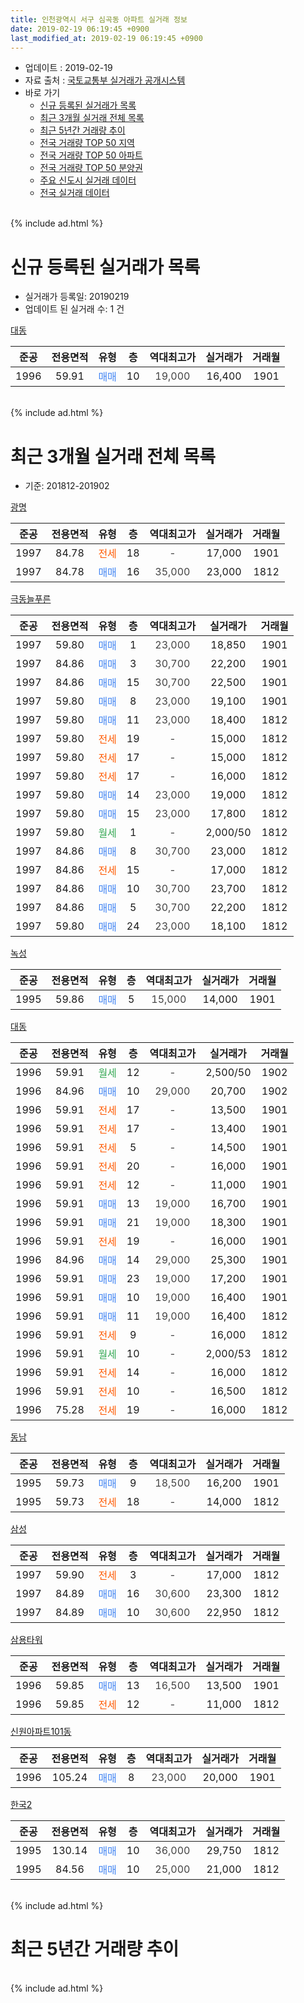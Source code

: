 ```yaml
---
title: 인천광역시 서구 심곡동 아파트 실거래 정보
date: 2019-02-19 06:19:45 +0900
last_modified_at: 2019-02-19 06:19:45 +0900
---
```


* 업데이트 : 2019-02-19
* 자료 출처 : [국토교통부 실거래가 공개시스템](http://rt.molit.go.kr)
* 바로 가기
    * [신규 등록된 실거래가 목록](#신규-등록된-실거래가-목록)
    * [최근 3개월 실거래 전체 목록](#최근-3개월-실거래-전체-목록)
    * [최근 5년간 거래량 추이](#최근-5년간-거래량-추이)
    * [전국 거래량 TOP 50 지역](https://inasie.github.io/apt-trade-info/최근-3개월-전국에서-가장-거래가-많이-발생한-지역)
    * [전국 거래량 TOP 50 아파트](https://inasie.github.io/apt-trade-info/최근-3개월-전국에서-가장-거래가-많이-발생한-아파트)
    * [전국 거래량 TOP 50 분양권](https://inasie.github.io/apt-trade-info/최근-3개월-전국에서-가장-거래가-많이-발생한-분양권)
    * [주요 신도시 실거래 데이터](https://inasie.github.io/apt-trade-info/주요-신도시)
    * [전국 실거래 데이터](https://inasie.github.io/apt-trade-info/전국)
<br>
{% include ad.html %}
<br>

# 신규 등록된 실거래가 목록
* 실거래가 등록일: 20190219
* 업데이트 된 실거래 수: 1 건


[대동](https://search.naver.com/search.naver?query=%EC%9D%B8%EC%B2%9C%EA%B4%91%EC%97%AD%EC%8B%9C+%EC%84%9C%EA%B5%AC+%EC%8B%AC%EA%B3%A1%EB%8F%99+%EB%8C%80%EB%8F%99)

|준공|전용면적|유형|층|역대최고가|실거래가|거래월|
|:---:|:---:|:---:|:---:|:---:|:---:|:---:|
|1996|59.91|<span style="color:#4285f3">매매</span>|10|<span style="color:#444444">19,000</span>|16,400|1901|


<br>
{% include ad.html %}
<br>

# 최근 3개월 실거래 전체 목록
* 기준: 201812-201902


[광명](https://search.naver.com/search.naver?query=%EC%9D%B8%EC%B2%9C%EA%B4%91%EC%97%AD%EC%8B%9C+%EC%84%9C%EA%B5%AC+%EC%8B%AC%EA%B3%A1%EB%8F%99+%EA%B4%91%EB%AA%85)

|준공|전용면적|유형|층|역대최고가|실거래가|거래월|
|:---:|:---:|:---:|:---:|:---:|:---:|:---:|
|1997|84.78|<span style="color:#ff5a00">전세</span>|18|<span style="color:#444444">-</span>|17,000|1901|
|1997|84.78|<span style="color:#4285f3">매매</span>|16|<span style="color:#444444">35,000</span>|23,000|1812|

[극동늘푸른](https://search.naver.com/search.naver?query=%EC%9D%B8%EC%B2%9C%EA%B4%91%EC%97%AD%EC%8B%9C+%EC%84%9C%EA%B5%AC+%EC%8B%AC%EA%B3%A1%EB%8F%99+%EA%B7%B9%EB%8F%99%EB%8A%98%ED%91%B8%EB%A5%B8)

|준공|전용면적|유형|층|역대최고가|실거래가|거래월|
|:---:|:---:|:---:|:---:|:---:|:---:|:---:|
|1997|59.80|<span style="color:#4285f3">매매</span>|1|<span style="color:#444444">23,000</span>|18,850|1901|
|1997|84.86|<span style="color:#4285f3">매매</span>|3|<span style="color:#444444">30,700</span>|22,200|1901|
|1997|84.86|<span style="color:#4285f3">매매</span>|15|<span style="color:#444444">30,700</span>|22,500|1901|
|1997|59.80|<span style="color:#4285f3">매매</span>|8|<span style="color:#444444">23,000</span>|19,100|1901|
|1997|59.80|<span style="color:#4285f3">매매</span>|11|<span style="color:#444444">23,000</span>|18,400|1812|
|1997|59.80|<span style="color:#ff5a00">전세</span>|19|<span style="color:#444444">-</span>|15,000|1812|
|1997|59.80|<span style="color:#ff5a00">전세</span>|17|<span style="color:#444444">-</span>|15,000|1812|
|1997|59.80|<span style="color:#ff5a00">전세</span>|17|<span style="color:#444444">-</span>|16,000|1812|
|1997|59.80|<span style="color:#4285f3">매매</span>|14|<span style="color:#444444">23,000</span>|19,000|1812|
|1997|59.80|<span style="color:#4285f3">매매</span>|15|<span style="color:#444444">23,000</span>|17,800|1812|
|1997|59.80|<span style="color:#34a853">월세</span>|1|<span style="color:#444444">-</span>|2,000/50|1812|
|1997|84.86|<span style="color:#4285f3">매매</span>|8|<span style="color:#444444">30,700</span>|23,000|1812|
|1997|84.86|<span style="color:#ff5a00">전세</span>|15|<span style="color:#444444">-</span>|17,000|1812|
|1997|84.86|<span style="color:#4285f3">매매</span>|10|<span style="color:#444444">30,700</span>|23,700|1812|
|1997|84.86|<span style="color:#4285f3">매매</span>|5|<span style="color:#444444">30,700</span>|22,200|1812|
|1997|59.80|<span style="color:#4285f3">매매</span>|24|<span style="color:#444444">23,000</span>|18,100|1812|

[녹성](https://search.naver.com/search.naver?query=%EC%9D%B8%EC%B2%9C%EA%B4%91%EC%97%AD%EC%8B%9C+%EC%84%9C%EA%B5%AC+%EC%8B%AC%EA%B3%A1%EB%8F%99+%EB%85%B9%EC%84%B1)

|준공|전용면적|유형|층|역대최고가|실거래가|거래월|
|:---:|:---:|:---:|:---:|:---:|:---:|:---:|
|1995|59.86|<span style="color:#4285f3">매매</span>|5|<span style="color:#444444">15,000</span>|14,000|1901|

[대동](https://search.naver.com/search.naver?query=%EC%9D%B8%EC%B2%9C%EA%B4%91%EC%97%AD%EC%8B%9C+%EC%84%9C%EA%B5%AC+%EC%8B%AC%EA%B3%A1%EB%8F%99+%EB%8C%80%EB%8F%99)

|준공|전용면적|유형|층|역대최고가|실거래가|거래월|
|:---:|:---:|:---:|:---:|:---:|:---:|:---:|
|1996|59.91|<span style="color:#34a853">월세</span>|12|<span style="color:#444444">-</span>|2,500/50|1902|
|1996|84.96|<span style="color:#4285f3">매매</span>|10|<span style="color:#444444">29,000</span>|20,700|1902|
|1996|59.91|<span style="color:#ff5a00">전세</span>|17|<span style="color:#444444">-</span>|13,500|1901|
|1996|59.91|<span style="color:#ff5a00">전세</span>|17|<span style="color:#444444">-</span>|13,400|1901|
|1996|59.91|<span style="color:#ff5a00">전세</span>|5|<span style="color:#444444">-</span>|14,500|1901|
|1996|59.91|<span style="color:#ff5a00">전세</span>|20|<span style="color:#444444">-</span>|16,000|1901|
|1996|59.91|<span style="color:#ff5a00">전세</span>|12|<span style="color:#444444">-</span>|11,000|1901|
|1996|59.91|<span style="color:#4285f3">매매</span>|13|<span style="color:#444444">19,000</span>|16,700|1901|
|1996|59.91|<span style="color:#4285f3">매매</span>|21|<span style="color:#444444">19,000</span>|18,300|1901|
|1996|59.91|<span style="color:#ff5a00">전세</span>|19|<span style="color:#444444">-</span>|16,000|1901|
|1996|84.96|<span style="color:#4285f3">매매</span>|14|<span style="color:#444444">29,000</span>|25,300|1901|
|1996|59.91|<span style="color:#4285f3">매매</span>|23|<span style="color:#444444">19,000</span>|17,200|1901|
|1996|59.91|<span style="color:#4285f3">매매</span>|10|<span style="color:#444444">19,000</span>|16,400|1901|
|1996|59.91|<span style="color:#4285f3">매매</span>|11|<span style="color:#444444">19,000</span>|16,400|1812|
|1996|59.91|<span style="color:#ff5a00">전세</span>|9|<span style="color:#444444">-</span>|16,000|1812|
|1996|59.91|<span style="color:#34a853">월세</span>|10|<span style="color:#444444">-</span>|2,000/53|1812|
|1996|59.91|<span style="color:#ff5a00">전세</span>|14|<span style="color:#444444">-</span>|16,000|1812|
|1996|59.91|<span style="color:#ff5a00">전세</span>|10|<span style="color:#444444">-</span>|16,500|1812|
|1996|75.28|<span style="color:#ff5a00">전세</span>|19|<span style="color:#444444">-</span>|16,000|1812|

[동남](https://search.naver.com/search.naver?query=%EC%9D%B8%EC%B2%9C%EA%B4%91%EC%97%AD%EC%8B%9C+%EC%84%9C%EA%B5%AC+%EC%8B%AC%EA%B3%A1%EB%8F%99+%EB%8F%99%EB%82%A8)

|준공|전용면적|유형|층|역대최고가|실거래가|거래월|
|:---:|:---:|:---:|:---:|:---:|:---:|:---:|
|1995|59.73|<span style="color:#4285f3">매매</span>|9|<span style="color:#444444">18,500</span>|16,200|1901|
|1995|59.73|<span style="color:#ff5a00">전세</span>|18|<span style="color:#444444">-</span>|14,000|1812|

[삼성](https://search.naver.com/search.naver?query=%EC%9D%B8%EC%B2%9C%EA%B4%91%EC%97%AD%EC%8B%9C+%EC%84%9C%EA%B5%AC+%EC%8B%AC%EA%B3%A1%EB%8F%99+%EC%82%BC%EC%84%B1)

|준공|전용면적|유형|층|역대최고가|실거래가|거래월|
|:---:|:---:|:---:|:---:|:---:|:---:|:---:|
|1997|59.90|<span style="color:#ff5a00">전세</span>|3|<span style="color:#444444">-</span>|17,000|1812|
|1997|84.89|<span style="color:#4285f3">매매</span>|16|<span style="color:#444444">30,600</span>|23,300|1812|
|1997|84.89|<span style="color:#4285f3">매매</span>|10|<span style="color:#444444">30,600</span>|22,950|1812|


<script async src="//pagead2.googlesyndication.com/pagead/js/adsbygoogle.js"></script>
<!-- 기본 -->
<ins class="adsbygoogle"
     style="display:block"
     data-ad-client="ca-pub-2446590836940007"
     data-ad-slot="1659523306"
     data-ad-format="auto"
     data-full-width-responsive="true"></ins>
<script>
(adsbygoogle = window.adsbygoogle || []).push({});
</script>


[삼용타워](https://search.naver.com/search.naver?query=%EC%9D%B8%EC%B2%9C%EA%B4%91%EC%97%AD%EC%8B%9C+%EC%84%9C%EA%B5%AC+%EC%8B%AC%EA%B3%A1%EB%8F%99+%EC%82%BC%EC%9A%A9%ED%83%80%EC%9B%8C)

|준공|전용면적|유형|층|역대최고가|실거래가|거래월|
|:---:|:---:|:---:|:---:|:---:|:---:|:---:|
|1996|59.85|<span style="color:#4285f3">매매</span>|13|<span style="color:#444444">16,500</span>|13,500|1901|
|1996|59.85|<span style="color:#ff5a00">전세</span>|12|<span style="color:#444444">-</span>|11,000|1812|

[신원아파트101동](https://search.naver.com/search.naver?query=%EC%9D%B8%EC%B2%9C%EA%B4%91%EC%97%AD%EC%8B%9C+%EC%84%9C%EA%B5%AC+%EC%8B%AC%EA%B3%A1%EB%8F%99+%EC%8B%A0%EC%9B%90%EC%95%84%ED%8C%8C%ED%8A%B8101%EB%8F%99)

|준공|전용면적|유형|층|역대최고가|실거래가|거래월|
|:---:|:---:|:---:|:---:|:---:|:---:|:---:|
|1996|105.24|<span style="color:#4285f3">매매</span>|8|<span style="color:#444444">23,000</span>|20,000|1901|

[한국2](https://search.naver.com/search.naver?query=%EC%9D%B8%EC%B2%9C%EA%B4%91%EC%97%AD%EC%8B%9C+%EC%84%9C%EA%B5%AC+%EC%8B%AC%EA%B3%A1%EB%8F%99+%ED%95%9C%EA%B5%AD2)

|준공|전용면적|유형|층|역대최고가|실거래가|거래월|
|:---:|:---:|:---:|:---:|:---:|:---:|:---:|
|1995|130.14|<span style="color:#4285f3">매매</span>|10|<span style="color:#444444">36,000</span>|29,750|1812|
|1995|84.56|<span style="color:#4285f3">매매</span>|10|<span style="color:#444444">25,000</span>|21,000|1812|


<br>
{% include ad.html %}
<br>

# 최근 5년간 거래량 추이


<div style="width:100%;">
    <canvas id="deal_progress" height="200"></canvas>
</div>

<script>
new Chart(document.getElementById("deal_progress"), {
    type: 'line',
    data: {
        labels: ['201402','201403','201404','201405','201406','201407','201408','201409','201410','201411','201412','201501','201502','201503','201504','201505','201506','201507','201508','201509','201510','201511','201512','201601','201602','201603','201604','201605','201606','201607','201608','201609','201610','201611','201612','201701','201702','201703','201704','201705','201706','201707','201708','201709','201710','201711','201712','201801','201802','201803','201804','201805','201806','201807','201808','201809','201810','201811','201812','201901','201902'],
        datasets: [{
            label: '매매',
            pointRadius: 1,
            data: [32, 28, 13, 19, 20, 19, 27, 29, 32, 24, 18, 26, 28, 46, 31, 23, 29, 23, 29, 18, 31, 19, 15, 22, 15, 33, 32, 31, 31, 33, 39, 29, 32, 15, 10, 11, 26, 27, 21, 30, 36, 26, 19, 27, 22, 24, 4, 18, 17, 30, 14, 17, 21, 14, 17, 15, 13, 19, 13, 13, 1],
            borderColor: "rgba(255, 201, 14, 1)",
            backgroundColor: "rgba(255, 201, 14, 0.5)",
            fill: false,
            lineTension: 0
        },{
            label: '전월세',
            pointRadius: 1,
            data: [23, 26, 21, 16, 14, 14, 17, 21, 14, 19, 9, 17, 18, 31, 28, 13, 11, 12, 6, 19, 14, 12, 8, 14, 12, 20, 19, 18, 12, 20, 12, 11, 20, 8, 9, 15, 13, 18, 14, 16, 20, 13, 8, 14, 14, 13, 19, 18, 13, 28, 20, 17, 15, 10, 11, 13, 12, 8, 13, 7, 1],
            borderColor: "rgba(0, 141, 185, 1)",
            backgroundColor: "rgba(0, 141, 185, 0.5)",
            fill: false,
            lineTension: 0
        }
        ]
    },
    options: {
        responsive: true,
        title: {
            display: false
        },
        tooltips: {
            mode: 'index',
            intersect: false
        },
        hover: {
            mode: 'nearest',
            intersect: true
        },
        scales: {
            xAxes: [{
                display: true,
                scaleLabel: {
                    display: true,
                    labelString: '년/월'
                }
            }],
            yAxes: [{
                display: true,
                ticks: {
                    suggestedMin: 0,
                },
                scaleLabel: {
                    display: true,
                    labelString: '실거래 수'
                }
            }]
        }
    }
});

</script>


<br>
{% include ad.html %}
<br>

